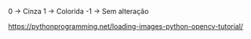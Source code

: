 0 -> Cinza
1 -> Colorida
-1 -> Sem alteração

https://pythonprogramming.net/loading-images-python-opencv-tutorial/